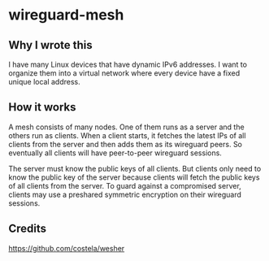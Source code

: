 # wireguard-mesh

## Why I wrote this

I have many Linux devices that have dynamic IPv6 addresses. I want to organize them into a virtual network where every device have a fixed unique local address.

## How it works

A mesh consists of many nodes. One of them runs as a server and the others run as clients. When a client starts, it fetches the latest IPs of all clients from the server and then adds them as its wireguard peers. So eventually all clients will have peer-to-peer wireguard sessions.

The server must know the public keys of all clients. But clients only need to know the public key of the server because clients will fetch the public keys of all clients from the server. To guard against a compromised server, clients may use a preshared symmetric encryption on their wireguard sessions.

## Credits

https://github.com/costela/wesher
